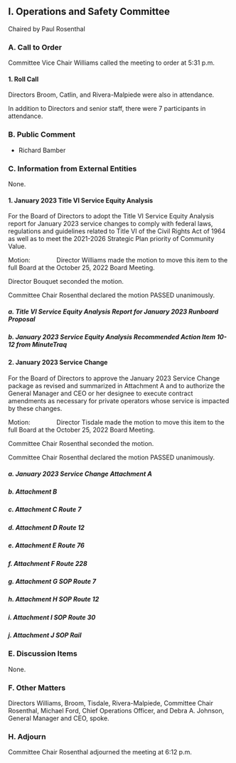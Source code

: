 ## I. Operations and Safety Committee

Chaired by Paul Rosenthal

### A. Call to Order

Committee Vice Chair Williams called the meeting to order at 5:31 p.m.

#### 1. Roll Call

Directors Broom, Catlin, and Rivera-Malpiede were also in attendance.

In addition to Directors and senior staff, there were 7 participants in attendance.

### B. Public Comment

- Richard Bamber

### C. Information from External Entities

None.

#### 1. January 2023 Title VI Service Equity Analysis

For the Board of Directors to adopt the Title VI Service Equity Analysis report for January 2023 service changes to comply with federal laws, regulations and guidelines related to Title VI of the Civil Rights Act of 1964 as well as to meet the 2021-2026 Strategic Plan priority of Community Value.

Motion:               Director Williams made the motion to move this item to the full Board at the October 25, 2022 Board Meeting.

Director Bouquet seconded the motion.

Committee Chair Rosenthal declared the motion PASSED unanimously.

##### a. Title VI Service Equity Analysis Report for January 2023 Runboard Proposal

##### b. January 2023 Service Equity Analysis Recommended Action Item 10-12 from MinuteTraq

#### 2. January 2023 Service Change

For the Board of Directors to approve the January 2023 Service Change package as revised and summarized in Attachment A and to authorize the General Manager and CEO or her designee to execute contract amendments as necessary for private operators whose service is impacted by these changes.

Motion:               Director Tisdale made the motion to move this item to the full Board at the October 25, 2022 Board Meeting.

Committee Chair Rosenthal seconded the motion.

Committee Chair Rosenthal declared the motion PASSED unanimously.

##### a. January 2023 Service Change Attachment A

##### b. Attachment B

##### c. Attachment C Route 7

##### d. Attachment D Route 12

##### e. Attachment E Route 76

##### f. Attachment F Route 228

##### g. Attachment G SOP Route 7

##### h. Attachment H SOP Route 12

##### i. Attachment I SOP Route 30

##### j. Attachment J SOP Rail

### E. Discussion Items

None.

### F. Other Matters

Directors Williams, Broom, Tisdale, Rivera-Malpiede, Committee Chair Rosenthal, Michael Ford, Chief Operations Officer, and Debra A. Johnson, General Manager and CEO, spoke.

### H. Adjourn

Committee Chair Rosenthal adjourned the meeting at 6:12 p.m.